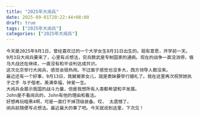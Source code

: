 ```yaml
---
title: "2025年大阅兵"
date: 2025-09-01T20:22:44+08:00
draft: true
tags: ["2025年大阅兵"]
categories: ["2025年大阅兵"]
---
```

	今天是2025年9月1日，曾经喜欢过的一个大学女生8月31日出生的。挺有意思，开学前一天。
	9月3日大阅兵要来了，心里有点想法，穷兵黩武是专制国家的通病。现在的战争一直没消停，俄乌大战还在继续，一直没有和平谈判达成共识。
	这次北京举行大阅兵，感觉会很热闹。不过面子感觉也没多大，西方领导人都没来。
	最近还有一个好事，9月13日，我舅舅家女儿，就是表妹要举行婚礼了。我在这里再次祝贺她执子之手 与子偕老。美满幸福，钟爱一生。
	大阅兵会展示我国的战斗力量，但是我想所有人类都希望和平发展。
	John是不看阅兵的，John有他的理由和看法。
	好想再玩暗黑4啊，可是一直打不掉顶级装备。哎， 太遗憾了。
	阅兵前随便写点想法。最近最大的事了吧。今天就说到这里，下次见！
